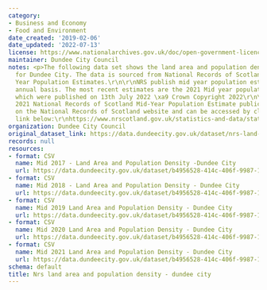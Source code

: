 ```yaml
---
category:
- Business and Economy
- Food and Environment
date_created: '2019-02-06'
date_updated: '2022-07-13'
license: https://www.nationalarchives.gov.uk/doc/open-government-licence/version/3/
maintainer: Dundee City Council
notes: <p>The following data set shows the land area and population density estimate
  for Dundee City. The data is sourced from National Records of Scotland (NRS) Mid
  Year Population Estimates.\r\n\r\nNRS publish mid year population estimates on an
  annual basis. The most recent estimates are the 2021 Mid year population estimates
  which were published on 13th July 2022 \xa9 Crown Copyright 2022\r\n\r\nThe full
  2021 National Records of Scotland Mid-Year Population Estimate publication is available
  on the National Records of Scotland website and can be accessed by clicking on the
  link below:\r\nhttps://www.nrscotland.gov.uk/statistics-and-data/statistics/statistics-by-theme/population/population-estimates/mid-year-population-estimates/mid-2021\r\n</p>
organization: Dundee City Council
original_dataset_link: https://data.dundeecity.gov.uk/dataset/nrs-land-area-and-population-density-dundee-city
records: null
resources:
- format: CSV
  name: Mid 2017 - Land Area and Population Density -Dundee City
  url: https://data.dundeecity.gov.uk/dataset/b4956528-414c-406f-9987-16aac95d3519/resource/93295fe7-a748-420e-a777-a38bc7cfe2e0/download/dundee_mid17_population_density.csv
- format: CSV
  name: Mid 2018 - Land Area and Population Density - Dundee City
  url: https://data.dundeecity.gov.uk/dataset/b4956528-414c-406f-9987-16aac95d3519/resource/f470f1f6-ea3d-42eb-b7a0-54766dc1b454/download/population_density18.csv
- format: CSV
  name: Mid 2019 Land Area and Population Density - Dundee City
  url: https://data.dundeecity.gov.uk/dataset/b4956528-414c-406f-9987-16aac95d3519/resource/0e304651-a519-4916-b1bb-afb61e56647d/download/mid2019_land-area-and-population-density.csv
- format: CSV
  name: Mid 2020 Land Area and Population Density - Dundee City
  url: https://data.dundeecity.gov.uk/dataset/b4956528-414c-406f-9987-16aac95d3519/resource/d08ddf15-9908-4c6f-842d-1262f2e09cef/download/2020_population_density.csv
- format: CSV
  name: Mid 2021 Land Area and Population Density - Dundee City
  url: https://data.dundeecity.gov.uk/dataset/b4956528-414c-406f-9987-16aac95d3519/resource/535ad582-68e7-4985-826c-ba2c51ad3dc1/download/2021_population_land_density-dundeecity.csv
schema: default
title: Nrs land area and population density - dundee city
---
```

